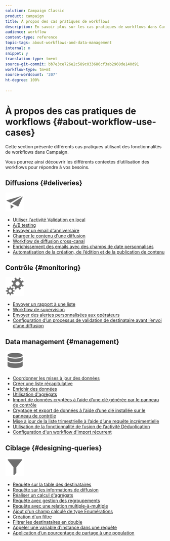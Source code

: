 ```yaml
---
solution: Campaign Classic
product: campaign
title: À propos des cas pratiques de workflows
description: En savoir plus sur les cas pratiques de workflows dans Campaign Classic.
audience: workflow
content-type: reference
topic-tags: about-workflows-and-data-management
internal: n
snippet: y
translation-type: tm+mt
source-git-commit: bb7e3ce726e2c589c033686cf3ab2960de140d91
workflow-type: tm+mt
source-wordcount: '207'
ht-degree: 100%

---
```



# À propos des cas pratiques de workflows {#about-workflow-use-cases}

Cette section présente différents cas pratiques utilisant des fonctionnalités de workflows dans Campaign.

Vous pourrez ainsi découvrir les différents contextes d’utilisation des workflows pour répondre à vos besoins.

## Diffusions {#deliveries}

<img src="assets/do-not-localize/icon_send.svg" width="60px">

* [Utiliser l&#39;activité Validation en local](../../workflow/using/using-the-local-approval-activity.md)
* [A/B testing](../../workflow/using/a-b-testing.md)
* [Envoyer un email d&#39;anniversaire](../../workflow/using/sending-a-birthday-email.md)
* [Charger le contenu d&#39;une diffusion](../../workflow/using/loading-delivery-content.md)
* [Workflow de diffusion cross-canal](../../workflow/using/cross-channel-delivery-workflow.md)
* [Enrichissement des emails avec des champs de date personnalisés](../../workflow/using/email-enrichment-with-custom-date-fields.md)
* [Automatisation de la création, de l’édition et de la publication de contenu](../../delivery/using/automating-via-workflows.md#examples)

## Contrôle     {#monitoring}

<img src="assets/do-not-localize/icon_monitoring.svg" width="60px">

* [Envoyer un rapport à une liste](../../workflow/using/sending-a-report-to-a-list.md)
* [Workflow de supervision](../../workflow/using/supervising-workflows.md)
* [Envoyer des alertes personnalisées aux opérateurs](../../workflow/using/sending-personalized-alerts-to-operators.md)
* [Configuration d’un processus de validation de destinataire avant l’envoi d’une diffusion](../../workflow/using/using-the-local-approval-activity.md)

## Data management {#management}

<img src="assets/do-not-localize/icon_manage.svg" width="60px">

* [Coordonner les mises à jour des données](../../workflow/using/coordinating-data-updates.md)
* [Créer une liste récapitulative](../../workflow/using/creating-a-summary-list.md)
* [Enrichir des données](../../workflow/using/enriching-data.md)
* [Utilisation d&#39;agrégats](../../workflow/using/using-aggregates.md)
* [Import de données cryptées à l’aide d’une clé générée par le panneau de contrôle](../../platform/using/unzip-decrypt.md)
* [Cryptage et export de données à l’aide d’une clé installée sur le panneau de contrôle](../../workflow/using/how-to-use-workflow-data.md#use-case-gpg-encrypt)
* [Mise à jour de la liste trimestrielle à l’aide d’une requête incrémentielle](../../workflow/using/quarterly-list-update.md)
* [Utilisation de la fonctionnalité de fusion de l’activité Déduplication](../../workflow/using/deduplication-merge.md)
* [Configuration d&#39;un workflow d&#39;import récurrent](../../workflow/using/recurring-import-workflow.md)

## Ciblage {#designing-queries}

<img src="assets/do-not-localize/icon_filter.svg" width="60px">

* [Requête sur la table des destinataires](../../workflow/using/querying-recipient-table.md)
* [Requête sur les informations de diffusion](../../workflow/using/querying-delivery-information.md)
* [Réaliser un calcul d&#39;agrégats](../../workflow/using/performing-aggregate-computing.md)
* [Requête avec gestion des regroupements](../../workflow/using/querying-using-grouping-management.md)
* [Requête avec une relation multiple-à-multiple](../../workflow/using/querying-using-many-to-many-relationship.md)
* [Ajout d&#39;un champ calculé de type Enumérations](../../workflow/using/adding-enumeration-type-calculated-field.md)
* [Création d&#39;un filtre](../../workflow/using/creating-a-filter.md)
* [Filtrer les destinataires en double](../../workflow/using/filtering-duplicated-recipients.md)
* [Appeler une variable d&#39;instance dans une requête](../../workflow/using/javascript-scripts-and-templates.md#calling-an-instance-variable-in-a-query)
* [Application d’un pourcentage de partage à une population](../../workflow/using/javascript-scripts-and-templates.md#example)
